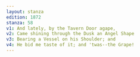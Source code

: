 ```yaml
---
layout: stanza
edition: 1872
stanza: 58
v1: And lately, by the Tavern Door agape,
v2: Came shining through the Dusk an Angel Shape
v3: Bearing a Vessel on his Shoulder; and
v4: He bid me taste of it; and 'twas--the Grape!
---
```

